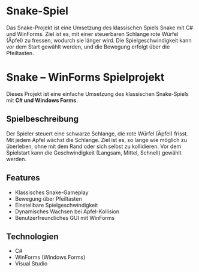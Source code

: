 # Snake-Spiel
Das Snake-Projekt ist eine Umsetzung des klassischen Spiels Snake mit C# und WinForms. Ziel ist es, mit einer steuerbaren Schlange rote Würfel (Äpfel) zu fressen, wodurch sie länger wird. Die Spielgeschwindigkeit kann vor dem Start gewählt werden, und die Bewegung erfolgt über die Pfeiltasten.

# Snake – WinForms Spielprojekt

Dieses Projekt ist eine einfache Umsetzung des klassischen Snake-Spiels mit **C# und Windows Forms**.

##  Spielbeschreibung

Der Spieler steuert eine schwarze Schlange, die rote Würfel (Äpfel) frisst. Mit jedem Apfel wächst die Schlange. Ziel ist es, so lange wie möglich zu überleben, ohne mit dem Rand oder sich selbst zu kollidieren. Vor dem Spielstart kann die Geschwindigkeit (Langsam, Mittel, Schnell) gewählt werden.

##  Features

- Klassisches Snake-Gameplay
- Bewegung über Pfeiltasten
- Einstellbare Spielgeschwindigkeit
- Dynamisches Wachsen bei Apfel-Kollision
- Benutzerfreundliches GUI mit WinForms

## Technologien

- C#
- WinForms (Windows Forms)
- Visual Studio
